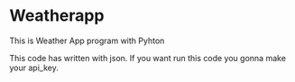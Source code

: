 # Weatherapp
This is Weather App program with Pyhton

This code has written with json. If you want run this code you gonna make your api_key.
